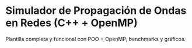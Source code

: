 # Simulador de Propagación de Ondas en Redes (C++ + OpenMP)
Plantilla completa y funcional con POO + OpenMP, benchmarks y gráficos.
